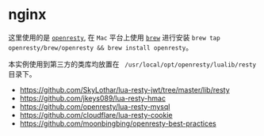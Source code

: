 # nginx

这里使用的是 [`openresty`](https://openresty.org/), 在 `Mac` 平台上使用 [`brew`](http://brew.sh/) 进行安装 `brew tap openresty/brew/openresty && brew install openresty`。

本实例使用到第三方的类库均放置在 ` /usr/local/opt/openresty/lualib/resty` 目录下。

- https://github.com/SkyLothar/lua-resty-jwt/tree/master/lib/resty
- https://github.com/jkeys089/lua-resty-hmac
- https://github.com/openresty/lua-resty-mysql
- https://github.com/cloudflare/lua-resty-cookie
- https://github.com/moonbingbing/openresty-best-practices
